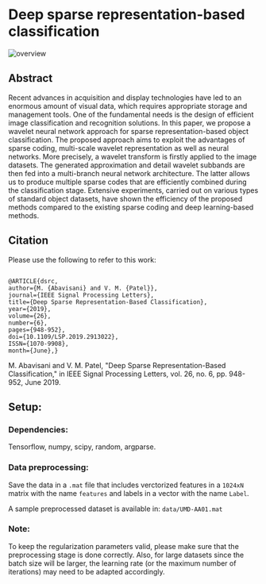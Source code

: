 # Deep sparse representation-based classification
![overview](https://user-images.githubusercontent.com/18729506/57503787-b905dd00-72bf-11e9-968f-a66010572b26.png)

## Abstract
Recent advances in acquisition and display technologies have led to an enormous amount of visual data, which requires appropriate storage and management tools. One of the fundamental needs is the design of efficient image classification and recognition solutions. In this paper, we propose a wavelet neural network approach for sparse representation-based object classification. The proposed approach aims to exploit the advantages of sparse coding, multi-scale wavelet representation as well as neural networks. More precisely, a wavelet transform is firstly applied to the image datasets. The generated approximation and detail wavelet subbands are then fed into a multi-branch neural network architecture. The latter allows us to produce multiple sparse codes that are efficiently combined during the classification stage. Extensive experiments, carried out on various types of standard object datasets, have shown the efficiency of the proposed methods compared to the existing sparse coding and deep learning-based methods.

## Citation

Please use the following to refer to this work:

<pre><code>
@ARTICLE{dsrc, 
author={M. {Abavisani} and V. M. {Patel}}, 
journal={IEEE Signal Processing Letters}, 
title={Deep Sparse Representation-Based Classification}, 
year={2019}, 
volume={26}, 
number={6}, 
pages={948-952}, 
doi={10.1109/LSP.2019.2913022}, 
ISSN={1070-9908}, 
month={June},}
</code></pre>

M. Abavisani and V. M. Patel, "Deep Sparse Representation-Based Classification," in IEEE Signal Processing Letters, vol. 26, no. 6, pp. 948-952, June 2019.


## Setup:
### Dependencies:
Tensorflow, numpy, scipy, random, argparse.
### Data preprocessing:

Save the data in a `.mat` file that includes verctorized features in a `1024xN` matrix with the name `features` and labels in a vector with the name `Label`.

A sample preprocessed dataset is available in: `data/UMD-AA01.mat` 

### Note:
To keep the regularization parameters valid, please make sure that the preprocessing stage is done correctly. Also, for large datasets since the batch size will be larger, the learning rate (or the maximum number of iterations) may need to be adapted accordingly. 







